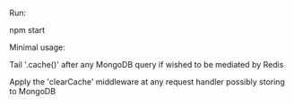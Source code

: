 Run:

npm start

Minimal usage:

Tail '.cache()' after any MongoDB query if wished to be mediated by Redis

Apply the 'clearCache' middleware at any request handler possibly storing to MongoDB
